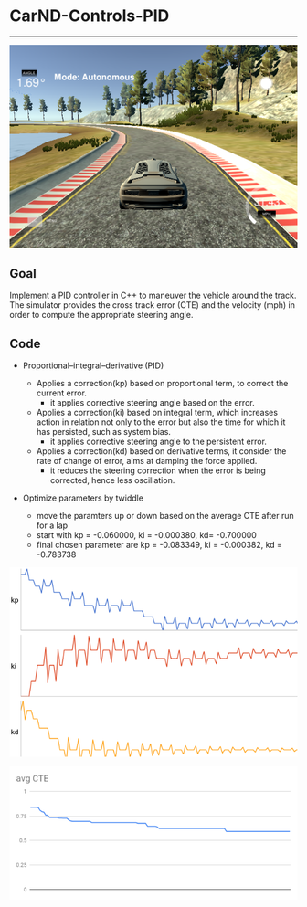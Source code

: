 # CarND-Controls-PID

---

![pid](pic/pid.png)

## Goal
Implement a PID controller in C++ to maneuver the vehicle around the track.
The simulator provides the cross track error (CTE) and the velocity (mph) in order to compute the appropriate steering angle.

## Code
* Proportional–integral–derivative (PID)
  * Applies a correction(kp) based on proportional term, to correct the current error.
    * it applies corrective steering angle based on the error.
  * Applies a correction(ki) based on integral term, which increases action in relation not only to the error but also the time for which it has persisted, such as system bias.
    * it applies corrective steering angle to the persistent error.
  * Applies a correction(kd) based on derivative terms, it consider the rate of change of error, aims at damping the force applied.
    * it reduces the steering correction when the error is being corrected, hence less oscillation.

* Optimize parameters by twiddle
  * move the paramters up or down based on the average CTE after run for a lap
  * start with kp = -0.060000, ki = -0.000380, kd= -0.700000
  * final chosen parameter are kp = -0.083349, ki = -0.000382, kd = -0.783738
  
![twiddle paramter](pic/twichart.png)

![twiddle error](pic/avgCTE.png)

